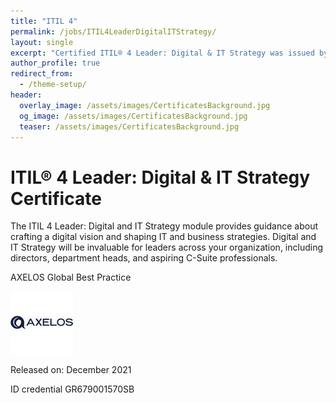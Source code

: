 ```yaml
---
title: "ITIL 4"
permalink: /jobs/ITIL4LeaderDigitalITStrategy/
layout: single
excerpt: "Certified ITIL® 4 Leader: Digital & IT Strategy was issued by AXELOS to Stefano Bianda."
author_profile: true
redirect_from:
  - /theme-setup/
header:
  overlay_image: /assets/images/CertificatesBackground.jpg
  og_image: /assets/images/CertificatesBackground.jpg
  teaser: /assets/images/CertificatesBackground.jpg
---
```

# ITIL® 4 Leader: Digital & IT Strategy Certificate

The ITIL 4 Leader: Digital and IT Strategy module provides guidance about crafting a digital vision and shaping IT and business strategies. Digital and IT Strategy will be invaluable for leaders across your organization, including directors, department heads, and aspiring C-Suite professionals.

AXELOS Global Best Practice

![image info](/assets/images/axelosLogo.jpeg)

Released on: December 2021

ID credential GR679001570SB